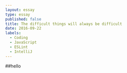 ```yaml
---
layout: essay
type: essay
published: false
title: The difficult things will always be difficult
date: 2016-09-22
labels:
  - Coding
  - JavaScript
  - ESLint
  - IntelliJ
---
```

##hello

